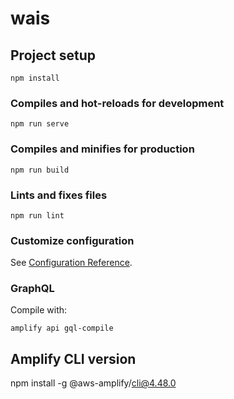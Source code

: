 # wais

## Project setup

```
npm install
```

### Compiles and hot-reloads for development

```
npm run serve
```

### Compiles and minifies for production

```
npm run build
```

### Lints and fixes files

```
npm run lint
```

### Customize configuration

See [Configuration Reference](https://cli.vuejs.org/config/).

### GraphQL

Compile with:

```
amplify api gql-compile
``` 

## Amplify CLI version

npm install -g @aws-amplify/cli@4.48.0